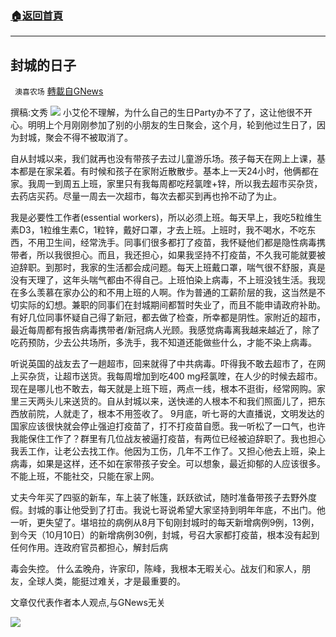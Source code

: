 ###  [:house:返回首頁](https://github.com/ourhimalayas/txt)
---


## 封城的日子
` 澳喜农场` [轉載自GNews](https://gnews.org/zh-hans/1603531/)

撰稿:文秀
![](https://assets.gnews.org/wp-content/uploads/2021/10/70545d77-8b90-473d-a810-9046fce67ce8.jpg)
小艾伦不理解，为什么自己的生日Party办不了了，这让他很不开心。明明上个月刚刚参加了别的小朋友的生日聚会，这个月，轮到他过生日了，因为封城，聚会不得不被取消了。

自从封城以来，我们就再也没有带孩子去过儿童游乐场。孩子每天在网上上课，基本都是在家呆着。有时候和孩子在家附近散散步。基本上一天24小时，他俩都在家。我周一到周五上班，家里只有我每周都吃羟氯喹+锌，所以我去超市买杂货，去药店买药。尽量一周去一次超市，每次去都买到再也拎不动了为止。

我是必要性工作者(essential workers)，所以必须上班。每天早上，我吃5粒维生素D3，1粒维生素C，1粒锌，戴好口罩，才去上班。上班时，我不喝水，不吃东西，不用卫生间，经常洗手。同事们很多都打了疫苗，我怀疑他们都是隐性病毒携带者，所以我很担心。而且，我还担心，如果我坚持不打疫苗，不久我可能就要被迫辞职。到那时，我家的生活都会成问题。每天上班戴口罩，喘气很不舒服，真是没有天理了，这年头喘气都由不得自己。上班怕染上病毒，不上班没钱生活。我现在多么羡慕在家办公的和不用上班的人啊。作为普通的工薪阶层的我，这当然是不切实际的幻想。兼职的同事们在封城期间都暂时失业了，而且不能申请政府补助。有好几位同事怀疑自己得了新冠，都去做了检查，所幸都是阴性。家附近的超市，最近每周都有报告病毒携带者/新冠病人光顾。我感觉病毒离我越来越近了，除了吃药预防，少去公共场所，多洗手，我不知道还能做些什么，才能不染上病毒。

听说英国的战友去了一趟超市，回来就得了中共病毒。吓得我不敢去超市了，在网上买杂货，让超市送货。我每周增加到吃400 mg羟氯喹，在人少的时候去超市。现在是哪儿也不敢去，每天就是上班下班，两点一线，根本不逛街，经常网购。家里三天两头儿来送货的。自从封城以来，送快递的人根本不和我们照面儿了，把东西放前院，人就走了，根本不用签收了。 9月底，听七哥的大直播说，文明发达的国家应该很快就会停止强迫打疫苗了，打不打疫苗自愿。我一听松了一口气，也许我能保住工作了？群里有几位战友被逼打疫苗，有两位已经被迫辞职了。我也担心我丢工作，让老公去找工作。他因为工伤，几年不工作了。又担心他去上班，染上病毒，如果是这样，还不如在家带孩子安全。可以想象，最近抑郁的人应该很多。不能上班，不能社交，只能在家上网。

丈夫今年买了四驱的新车，车上装了帐篷，跃跃欲试，随时准备带孩子去野外度假。封城的事让他受到了打击。我说七哥说希望大家坚持到明年年底，不出门。他一听，更失望了。堪培拉的病例从8月下旬刚封城时的每天新增病例9例，13例，到今天（10月10日）的新增病例30例，封城，号召大家都打疫苗，根本没有起到任何作用。连政府官员都担心，解封后病

毒会失控。 什么孟晚舟，许家印，陈峰，我根本无暇关心。战友们和家人，朋友，全球人类，能挺过难关，才是最重要的。

文章仅代表作者本人观点,与GNews无关

![](https://assets.gnews.org/wp-content/uploads/2021/10/屏幕截图-2021-09-11-154343.png)
